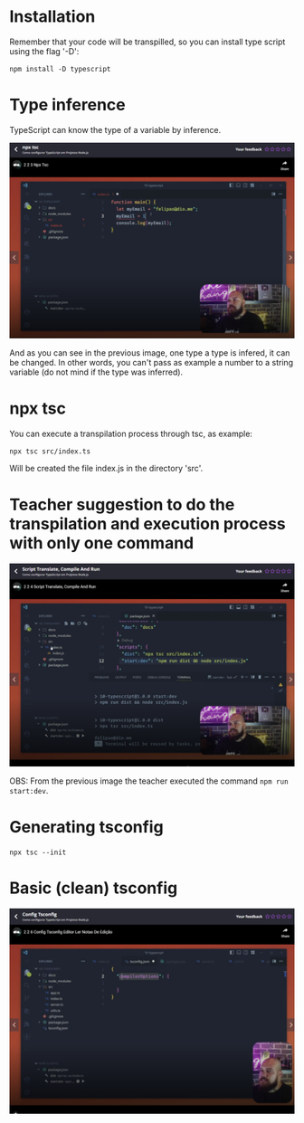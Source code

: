 # Installation

Remember that your code will be transpilled, so you can install type script using the flag '-D':

```
npm install -D typescript
```


# Type inference

TypeScript can know the type of a variable by inference.

![inference](images/type-inference.png)

And as you can see in the previous image, one type a type is infered, it can be changed. In other words, you can't pass as example a number to a string variable (do not mind if the type was inferred).


# npx tsc

You can execute a transpilation process through tsc, as example:

```
npx tsc src/index.ts
```

Will be created the file index.js in the directory 'src'.


# Teacher suggestion to do the transpilation and execution process with only one command

![reacher suggestion](images/teacher-suggestion.png)

OBS: From the previous image the teacher executed the command `npm run start:dev`.


# Generating tsconfig

```
npx tsc --init
```


# Basic (clean) tsconfig

![clean tscoonfig](images/clean-tsconfig.png)
